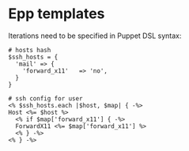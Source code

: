 # Epp templates

Iterations need to be specified in Puppet DSL syntax:

    # hosts hash
    $ssh_hosts = {
      'mail' => {
        'forward_x11'   => 'no',
      }
    }

    # ssh config for user
    <% $ssh_hosts.each |$host, $map| { -%>
    Host <%= $host %>
      <% if $map['forward_x11'] { -%>
      ForwardX11 <%= $map['forward_x11'] %>
      <% } -%>
    <% } -%>

